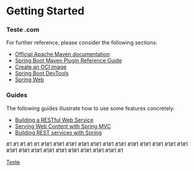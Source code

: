 # Getting Started

### Teste .com
For further reference, please consider the following sections:

* [Official Apache Maven documentation](https://maven.apache.org/guides/index.html)
* [Spring Boot Maven Plugin Reference Guide](https://docs.spring.io/spring-boot/docs/2.6.2/maven-plugin/reference/html/)
* [Create an OCI image](https://docs.spring.io/spring-boot/docs/2.6.2/maven-plugin/reference/html/#build-image)
* [Spring Boot DevTools](https://docs.spring.io/spring-boot/docs/2.6.2/reference/htmlsingle/#using-boot-devtools)
* [Spring Web](https://docs.spring.io/spring-boot/docs/2.6.2/reference/htmlsingle/#boot-features-developing-web-applications)

### Guides
The following guides illustrate how to use some features concretely:

* [Building a RESTful Web Service](https://spring.io/guides/gs/rest-service/)
* [Serving Web Content with Spring MVC](https://spring.io/guides/gs/serving-web-content/)
* [Building REST services with Spring](https://spring.io/guides/tutorials/bookmarks/)


#1
#1
#1
#1
#1
#1#1
#1#1
#1#1
#1#1
#1#1
#1#1
#1#1
#1#1
#1#1
#1#1
#1#1
#1#1
#1#1
#1#1
#1#1
#1#1
#1#1
#1#1
#1#1
#1#1
#1#1
#1












[Teste](#-Guides)